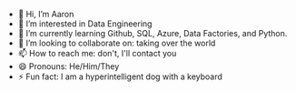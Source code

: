 - 👋 Hi, I’m Aaron
- 👀 I’m interested in Data Engineering
- 🌱 I’m currently learning Github, SQL, Azure, Data Factories, and Python.
- 💞️ I’m looking to collaborate on: taking over the world
- 📫 How to reach me: don't, I'll contact you
- 😄 Pronouns: He/Him/They
- ⚡ Fun fact: I am a hyperintelligent dog with a keyboard

<!---
aumthunpdhi/aumthunpdhi is a ✨ special ✨ repository because its `README.md` (this file) appears on your GitHub profile.
You can click the Preview link to take a look at your changes.
--->
